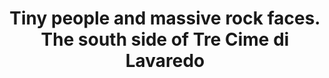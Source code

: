 ---
layout: instagram
title:  "Tiny people and massive rock faces. The south side of Tre Cime di Lavaredo"
media:
  - url: "instagram/300997788_761203808428411_8910942796197624364_n_18312756838022162.jpg"
    alt: ""
    tagged:
      - handle: "howard_laver"
        x: 27
        y: 92
      - handle: "sarahulyett"
        x: 21
        y: 94
type: "post"
seo:
  hidden: true
location: Dolomites
postdate: 2022-07-27
---